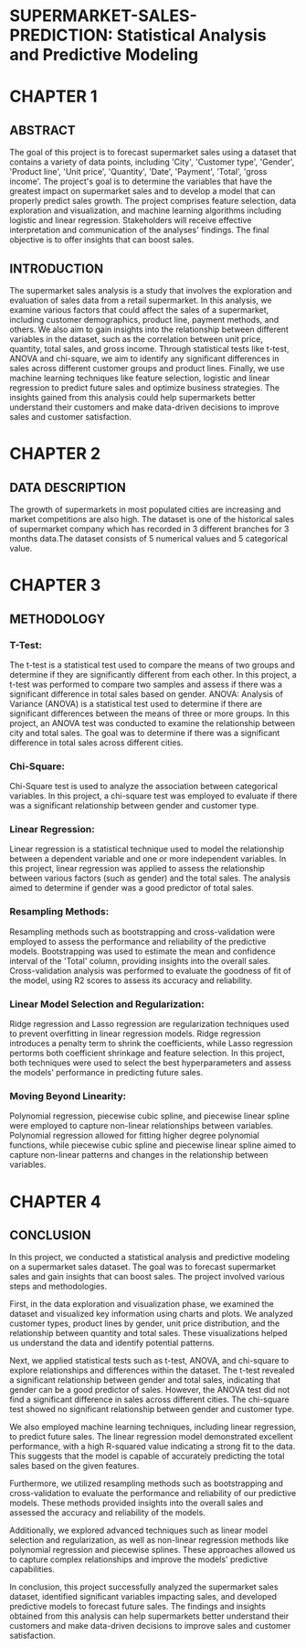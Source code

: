 # SUPERMARKET-SALES-PREDICTION: Statistical Analysis and Predictive Modeling 

# CHAPTER 1

## ABSTRACT

The goal of this project is to forecast supermarket sales using a dataset that contains a variety of data points, including 'City', 'Customer type', 'Gender', 'Product line', 'Unit price', 'Quantity', 'Date', 'Payment', 'Total', 'gross income'. The project's goal is to determine the variables that have the greatest impact on supermarket sales and to develop a model that can properly predict sales growth. The project comprises feature selection, data exploration and visualization, and machine learning algorithms including logistic and linear regression. Stakeholders will receive effective interpretation and communication of the analyses' findings. The final objective is to offer insights that can boost sales.

## INTRODUCTION

The supermarket sales analysis is a study that involves the exploration and evaluation of sales data from a retail supermarket. In this analysis, we examine various factors that could affect the sales of a supermarket, including customer demographics, product line, payment methods, and others. We also aim to gain insights into the relationship between different variables in the dataset, such as the correlation between unit price, quantity, total sales, and gross income. Through statistical tests like t-test, ANOVA and chi-square, we aim to identify any significant differences in sales across different customer groups and product lines. Finally, we use machine learning techniques like feature selection, logistic and linear regression to predict future sales and optimize business strategies. The insights gained from this analysis could help supermarkets better understand their customers and make data-driven decisions to improve sales and customer satisfaction.

# CHAPTER 2

## DATA DESCRIPTION

The growth of supermarkets in most populated cities are increasing and market competitions are also high. The dataset is one of the historical sales of supermarket company which has recorded in 3 different branches for 3 months data.The dataset consists of 5 numerical values and 5 categorical value.

# CHAPTER 3

## METHODOLOGY

### T-Test: 
The t-test is a statistical test used to compare the means of two groups and determine if they are significantly different from each other. In this project, a t-test was performed to compare two samples and assess if there was a significant difference in total sales based on gender.
ANOVA: Analysis of Variance (ANOVA) is a statistical test used to determine if there are significant differences between the means of three or more groups. In this project, an ANOVA test was conducted to examine the relationship between city and total sales. The goal was to determine if there was a significant difference in total sales across different cities.

### Chi-Square: 
Chi-Square test is used to analyze the association between categorical variables. In this project, a chi-square test was employed to evaluate if there was a significant relationship between gender and customer type.

### Linear Regression: 
Linear regression is a statistical technique used to model the relationship between a dependent variable and one or more independent variables. In this project, linear regression was applied to assess the relationship between various factors (such as gender) and the total sales. The analysis aimed to determine if gender was a good predictor of total sales.

### Resampling Methods: 
Resampling methods such as bootstrapping and cross-validation were employed to assess the performance and reliability of the predictive models.
Bootstrapping was used to estimate the mean and confidence interval of the 'Total' column, providing insights into the overall sales. Cross-validation analysis was performed to evaluate the goodness of fit of the model, using R2 scores to assess its accuracy and reliability.

### Linear Model Selection and Regularization: 
Ridge regression and Lasso regression are regularization techniques used to prevent overfitting in linear regression models. Ridge regression introduces a penalty term to shrink the coefficients, while Lasso regression pertorms both coefficient shrinkage and feature selection. In this project, both techniques were used to select the best hyperparameters and assess the models' performance in predicting future sales.

### Moving Beyond Linearity: 
Polynomial regression, piecewise cubic spline, and piecewise linear spline were employed to capture non-linear relationships between variables. Polynomial regression allowed for fitting higher degree polynomial functions, while piecewise cubic spline and piecewise linear spline aimed to capture non-linear patterns and changes in the relationship between variables.

# CHAPTER 4

## CONCLUSION

In this project, we conducted a statistical analysis and predictive modeling on a supermarket sales dataset. The goal was to forecast supermarket sales and gain insights that can boost sales. The project involved various steps and methodologies.

First, in the data exploration and visualization phase, we examined the dataset and visualized key information using charts and plots. We analyzed customer types, product lines by gender, unit price distribution, and the relationship between quantity and total sales. These visualizations helped us understand the data and identify potential patterns.

Next, we applied statistical tests such as t-test, ANOVA, and chi-square to explore relationships and differences within the dataset. The t-test revealed a significant relationship between gender and total sales, indicating that gender can be a good predictor of sales. However, the ANOVA test did not find a significant difference in sales across different cities. The chi-square test showed no significant relationship between gender and customer type.

We also employed machine learning techniques, including linear regression, to predict future sales. The linear regression model demonstrated excellent performance, with a high R-squared value indicating a strong fit to the data. This suggests that the model is capable of accurately predicting the total sales based on the given features.

Furthermore, we utilized resampling methods such as bootstrapping and cross-validation to evaluate the performance and reliability of our predictive models. These methods provided insights into the overall sales and assessed the accuracy and reliability of the models.

Additionally, we explored advanced techniques such as linear model selection and regularization, as well as non-linear regression methods like polynomial regression and piecewise splines. These approaches allowed us to capture complex relationships and improve the models' predictive capabilities.

In conclusion, this project successfully analyzed the supermarket sales dataset, identified significant variables impacting sales, and developed predictive models to forecast future sales. The findings and insights obtained from this analysis can help supermarkets better understand their customers and make data-driven decisions to improve sales and customer satisfaction.
